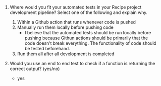 1) Where would you fit your automated tests in your Recipe project development pipeline? Select one of the following and explain why.

    1) Within a Github action that runs whenever code is pushed 
    2) Manually run them locally before pushing code
        - I believe that the automated tests should be run locally before pushing because Githun actions should be primarily that the code doesn't break everything. The functionality of code should be tested beforehand.
    3) Run them all after all development is completed

2) Would you use an end to end test to check if a function is returning the correct output? (yes/no)
    - yes




